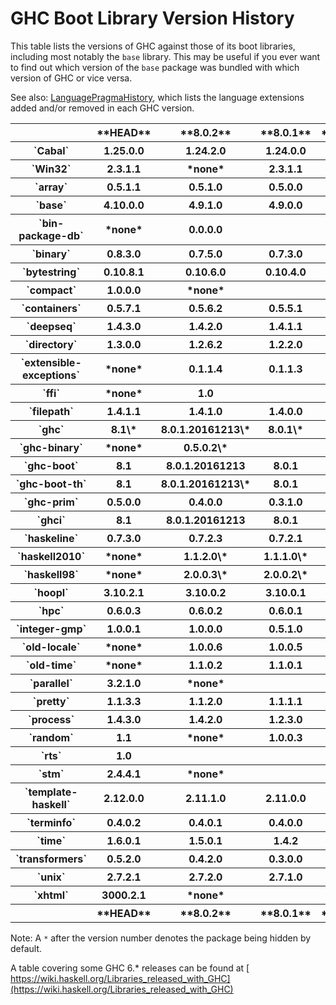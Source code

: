 # GHC Boot Library Version History


This table lists the versions of GHC against those of its boot libraries, including most notably the `base` library.  This may be useful if you ever want to find out which version of the `base` package was bundled with which version of GHC or vice versa.


See also: [LanguagePragmaHistory](language-pragma-history), which lists the language extensions added and/or removed in each GHC version.

<table><tr><th></th>
<th>**HEAD**</th>
<th>**8.0.2**</th>
<th>**8.0.1**</th>
<th>**7.10.3**</th>
<th>**7.10.2**</th>
<th>**7.10.1**</th>
<th>**7.8.4**</th>
<th>**7.8.3**</th>
<th>**7.8.2**</th>
<th>**7.8.1**</th>
<th>**7.6.3**</th>
<th>**7.6.2**</th>
<th>**7.6.1**</th>
<th>**7.4.2**</th>
<th>**7.4.1**</th>
<th>**7.2.2**</th>
<th>**7.2.1**</th>
<th>**7.0.4**</th>
<th>**7.0.3**</th>
<th>**7.0.2**</th>
<th>**7.0.1**</th></tr>
<tr><th>`Cabal`</th>
<th>  1.25.0.0  </th>
<th>  1.24.2.0  </th>
<th>  1.24.0.0  </th>
<th>  1.22.5.0  </th>
<th>  1.22.4.0  </th>
<th>  1.22.2.0  </th>
<th>  1.18.1.5  </th>
<th>  1.18.1.3  </th>
<th>  1.16.0  </th>
<th>  1.14.0  </th>
<th>  1.12.0  </th>
<th>  1.10.2.0  </th>
<th>  1.10.1.0  </th>
<th>  1.10.0.0  
</th>
<th></th>
<th></th>
<th></th>
<th></th>
<th></th>
<th></th>
<th></th></tr>
<tr><th>`Win32`</th>
<th>  2.3.1.1  </th>
<th>*none*</th>
<th>  2.3.1.1  </th>
<th>  2.3.1.0  </th>
<th>  2.3.0.2  </th>
<th>  2.3.0.0  </th>
<th>  2.2.2.0  </th>
<th>  2.2.1.0  </th>
<th>  2.2.0.2  
</th>
<th></th>
<th></th>
<th></th>
<th></th>
<th></th>
<th></th>
<th></th>
<th></th>
<th></th>
<th></th>
<th></th>
<th></th></tr>
<tr><th>`array`</th>
<th>  0.5.1.1  </th>
<th>  0.5.1.0  </th>
<th>  0.5.0.0  </th>
<th>  0.4.0.1  </th>
<th>  0.4.0.0  </th>
<th>  0.3.0.3  </th>
<th>  0.3.0.2  
</th>
<th></th>
<th></th>
<th></th>
<th></th>
<th></th>
<th></th>
<th></th>
<th></th>
<th></th>
<th></th>
<th></th>
<th></th>
<th></th>
<th></th></tr>
<tr><th>`base`</th>
<th>  4.10.0.0  </th>
<th>  4.9.1.0  </th>
<th>  4.9.0.0  </th>
<th>  4.8.2.0  </th>
<th>  4.8.1.0  </th>
<th>  4.8.0.0  </th>
<th>  4.7.0.2  </th>
<th>  4.7.0.1  </th>
<th>  4.7.0.0  </th>
<th>  4.6.0.1  </th>
<th>  4.6.0.0  </th>
<th>  4.5.1.0  </th>
<th>  4.5.0.0  </th>
<th>  4.4.1.0  </th>
<th>  4.4.0.0  </th>
<th>  4.3.1.0  </th>
<th>  4.3.0.0  
</th>
<th></th>
<th></th>
<th></th>
<th></th></tr>
<tr><th>`bin-package-db`</th>
<th>*none*</th>
<th>  0.0.0.0  
</th>
<th></th>
<th></th>
<th></th>
<th></th>
<th></th>
<th></th>
<th></th>
<th></th>
<th></th>
<th></th>
<th></th>
<th></th>
<th></th>
<th></th>
<th></th>
<th></th>
<th></th>
<th></th>
<th></th></tr>
<tr><th>`binary`</th>
<th>  0.8.3.0  </th>
<th>  0.7.5.0  </th>
<th>  0.7.3.0  </th>
<th>  0.7.1.0  </th>
<th>  0.5.1.1  </th>
<th>  0.5.1.0  </th>
<th>  0.5.0.2\*  </th>
<th>*none*</th>
<th></th>
<th></th>
<th></th>
<th></th>
<th></th>
<th></th>
<th></th>
<th></th>
<th></th>
<th></th>
<th></th>
<th></th>
<th></th></tr>
<tr><th>`bytestring`</th>
<th>  0.10.8.1  </th>
<th>  0.10.6.0  </th>
<th>  0.10.4.0  </th>
<th>  0.10.0.2  </th>
<th>  0.10.0.0  </th>
<th>  0.9.2.1  </th>
<th>  0.9.2.0  </th>
<th>  0.9.1.10  </th>
<th>  0.9.1.8  
</th>
<th></th>
<th></th>
<th></th>
<th></th>
<th></th>
<th></th>
<th></th>
<th></th>
<th></th>
<th></th>
<th></th>
<th></th></tr>
<tr><th>`compact`</th>
<th>  1.0.0.0  </th>
<th>*none*</th>
<th></th>
<th></th>
<th></th>
<th></th>
<th></th>
<th></th>
<th></th>
<th></th>
<th></th>
<th></th>
<th></th>
<th></th>
<th></th>
<th></th>
<th></th>
<th></th>
<th></th>
<th></th>
<th></th></tr>
<tr><th>`containers`</th>
<th>  0.5.7.1  </th>
<th>  0.5.6.2  </th>
<th>  0.5.5.1  </th>
<th>  0.5.0.0  </th>
<th>  0.4.2.1  </th>
<th>  0.4.1.0  </th>
<th>  0.4.0.0  
</th>
<th></th>
<th></th>
<th></th>
<th></th>
<th></th>
<th></th>
<th></th>
<th></th>
<th></th>
<th></th>
<th></th>
<th></th>
<th></th>
<th></th></tr>
<tr><th>`deepseq`</th>
<th>  1.4.3.0  </th>
<th>  1.4.2.0  </th>
<th>  1.4.1.1  </th>
<th>  1.3.0.2  </th>
<th>  1.3.0.1  </th>
<th>  1.3.0.0  </th>
<th>*none*</th>
<th></th>
<th></th>
<th></th>
<th></th>
<th></th>
<th></th>
<th></th>
<th></th>
<th></th>
<th></th>
<th></th>
<th></th>
<th></th>
<th></th></tr>
<tr><th>`directory`</th>
<th>  1.3.0.0  </th>
<th>  1.2.6.2  </th>
<th>  1.2.2.0  </th>
<th>  1.2.1.0  </th>
<th>  1.2.0.1  </th>
<th>  1.2.0.0  </th>
<th>  1.1.0.2  </th>
<th>  1.1.0.1  </th>
<th>  1.1.0.0  
</th>
<th></th>
<th></th>
<th></th>
<th></th>
<th></th>
<th></th>
<th></th>
<th></th>
<th></th>
<th></th>
<th></th>
<th></th></tr>
<tr><th>`extensible-exceptions`</th>
<th>*none*</th>
<th>  0.1.1.4  </th>
<th>  0.1.1.3  </th>
<th>  0.1.1.2  
</th>
<th></th>
<th></th>
<th></th>
<th></th>
<th></th>
<th></th>
<th></th>
<th></th>
<th></th>
<th></th>
<th></th>
<th></th>
<th></th>
<th></th>
<th></th>
<th></th>
<th></th></tr>
<tr><th>`ffi`</th>
<th>*none*</th>
<th>  1.0  
</th>
<th></th>
<th></th>
<th></th>
<th></th>
<th></th>
<th></th>
<th></th>
<th></th>
<th></th>
<th></th>
<th></th>
<th></th>
<th></th>
<th></th>
<th></th>
<th></th>
<th></th>
<th></th>
<th></th></tr>
<tr><th>`filepath`</th>
<th>  1.4.1.1  </th>
<th>  1.4.1.0  </th>
<th>  1.4.0.0  </th>
<th>  1.3.0.2  </th>
<th>  1.3.0.1  </th>
<th>  1.3.0.0  </th>
<th>  1.2.0.1  </th>
<th>  1.2.0.0  
</th>
<th></th>
<th></th>
<th></th>
<th></th>
<th></th>
<th></th>
<th></th>
<th></th>
<th></th>
<th></th>
<th></th>
<th></th>
<th></th></tr>
<tr><th>`ghc`</th>
<th>  8.1\*  </th>
<th>  8.0.1.20161213\*  </th>
<th>  8.0.1\*  </th>
<th>  7.10.3\*  </th>
<th>  7.10.2\*  </th>
<th>  7.10.1\*  </th>
<th>  7.8.4\*  </th>
<th>  7.8.3\*  </th>
<th>  7.8.2\*  </th>
<th>  7.8.1\*  </th>
<th>  7.6.3\*  </th>
<th>  7.6.2\*  </th>
<th>  7.6.1\*  </th>
<th>  7.4.2\*  </th>
<th>  7.4.1\*  </th>
<th>  7.2.2\*  </th>
<th>  7.2.1\*  </th>
<th>  7.0.4\*  </th>
<th>  7.0.3\*  </th>
<th>  7.0.2\*  </th>
<th>  7.0.1\*  
</th></tr>
<tr><th>`ghc-binary`</th>
<th>*none*</th>
<th>  0.5.0.2\*  
</th>
<th></th>
<th></th>
<th></th>
<th></th>
<th></th>
<th></th>
<th></th>
<th></th>
<th></th>
<th></th>
<th></th>
<th></th>
<th></th>
<th></th>
<th></th>
<th></th>
<th></th>
<th></th>
<th></th></tr>
<tr><th>`ghc-boot`</th>
<th>  8.1  </th>
<th>  8.0.1.20161213  </th>
<th>  8.0.1  </th>
<th>*none*</th>
<th></th>
<th></th>
<th></th>
<th></th>
<th></th>
<th></th>
<th></th>
<th></th>
<th></th>
<th></th>
<th></th>
<th></th>
<th></th>
<th></th>
<th></th>
<th></th>
<th></th></tr>
<tr><th>`ghc-boot-th`</th>
<th>  8.1  </th>
<th>  8.0.1.20161213\*  </th>
<th>  8.0.1  </th>
<th>*none*</th>
<th></th>
<th></th>
<th></th>
<th></th>
<th></th>
<th></th>
<th></th>
<th></th>
<th></th>
<th></th>
<th></th>
<th></th>
<th></th>
<th></th>
<th></th>
<th></th>
<th></th></tr>
<tr><th>`ghc-prim`</th>
<th>  0.5.0.0  </th>
<th>  0.4.0.0  </th>
<th>  0.3.1.0  </th>
<th>  0.3.0.0  </th>
<th>  0.2.0.0  
</th>
<th></th>
<th></th>
<th></th>
<th></th>
<th></th>
<th></th>
<th></th>
<th></th>
<th></th>
<th></th>
<th></th>
<th></th>
<th></th>
<th></th>
<th></th>
<th></th></tr>
<tr><th>`ghci`</th>
<th>  8.1  </th>
<th>  8.0.1.20161213  </th>
<th>  8.0.1  </th>
<th>*none*</th>
<th></th>
<th></th>
<th></th>
<th></th>
<th></th>
<th></th>
<th></th>
<th></th>
<th></th>
<th></th>
<th></th>
<th></th>
<th></th>
<th></th>
<th></th>
<th></th>
<th></th></tr>
<tr><th>`haskeline`</th>
<th>  0.7.3.0  </th>
<th>  0.7.2.3  </th>
<th>  0.7.2.1  </th>
<th>  0.7.1.2  </th>
<th>*none*</th>
<th></th>
<th></th>
<th></th>
<th></th>
<th></th>
<th></th>
<th></th>
<th></th>
<th></th>
<th></th>
<th></th>
<th></th>
<th></th>
<th></th>
<th></th>
<th></th></tr>
<tr><th>`haskell2010`</th>
<th>*none*</th>
<th>  1.1.2.0\*  </th>
<th>  1.1.1.0\*  </th>
<th>  1.1.0.1\*  </th>
<th>  1.1.0.0\*  </th>
<th>  1.0.0.0\*  
</th>
<th></th>
<th></th>
<th></th>
<th></th>
<th></th>
<th></th>
<th></th>
<th></th>
<th></th>
<th></th>
<th></th>
<th></th>
<th></th>
<th></th>
<th></th></tr>
<tr><th>`haskell98`</th>
<th>*none*</th>
<th>  2.0.0.3\*  </th>
<th>  2.0.0.2\*  </th>
<th>  2.0.0.1\*  </th>
<th>  2.0.0.0\*  </th>
<th>  1.1.0.1  </th>
<th>  1.1.0.0  
</th>
<th></th>
<th></th>
<th></th>
<th></th>
<th></th>
<th></th>
<th></th>
<th></th>
<th></th>
<th></th>
<th></th>
<th></th>
<th></th>
<th></th></tr>
<tr><th>`hoopl`</th>
<th>  3.10.2.1  </th>
<th>  3.10.0.2  </th>
<th>  3.10.0.1  </th>
<th>  3.9.0.0  </th>
<th>  3.8.7.3  </th>
<th>  3.8.7.1  </th>
<th>*none*</th>
<th></th>
<th></th>
<th></th>
<th></th>
<th></th>
<th></th>
<th></th>
<th></th>
<th></th>
<th></th>
<th></th>
<th></th>
<th></th>
<th></th></tr>
<tr><th>`hpc`</th>
<th>  0.6.0.3  </th>
<th>  0.6.0.2  </th>
<th>  0.6.0.1  </th>
<th>  0.6.0.0  </th>
<th>  0.5.1.1  </th>
<th>  0.5.1.0  </th>
<th>  0.5.0.6  
</th>
<th></th>
<th></th>
<th></th>
<th></th>
<th></th>
<th></th>
<th></th>
<th></th>
<th></th>
<th></th>
<th></th>
<th></th>
<th></th>
<th></th></tr>
<tr><th>`integer-gmp`</th>
<th>  1.0.0.1  </th>
<th>  1.0.0.0  </th>
<th>  0.5.1.0  </th>
<th>  0.5.0.0  </th>
<th>  0.4.0.0  </th>
<th>  0.3.0.0  </th>
<th>  0.2.0.3  </th>
<th>  0.2.0.2  
</th>
<th></th>
<th></th>
<th></th>
<th></th>
<th></th>
<th></th>
<th></th>
<th></th>
<th></th>
<th></th>
<th></th>
<th></th>
<th></th></tr>
<tr><th>`old-locale`</th>
<th>*none*</th>
<th>  1.0.0.6  </th>
<th>  1.0.0.5  </th>
<th>  1.0.0.4  </th>
<th>  1.0.0.3  </th>
<th>  1.0.0.2  
</th>
<th></th>
<th></th>
<th></th>
<th></th>
<th></th>
<th></th>
<th></th>
<th></th>
<th></th>
<th></th>
<th></th>
<th></th>
<th></th>
<th></th>
<th></th></tr>
<tr><th>`old-time`</th>
<th>*none*</th>
<th>  1.1.0.2  </th>
<th>  1.1.0.1  </th>
<th>  1.1.0.0  </th>
<th>  1.0.0.7  </th>
<th>  1.0.0.6  
</th>
<th></th>
<th></th>
<th></th>
<th></th>
<th></th>
<th></th>
<th></th>
<th></th>
<th></th>
<th></th>
<th></th>
<th></th>
<th></th>
<th></th>
<th></th></tr>
<tr><th>`parallel`</th>
<th>  3.2.1.0  </th>
<th>*none*</th>
<th></th>
<th></th>
<th></th>
<th></th>
<th></th>
<th></th>
<th></th>
<th></th>
<th></th>
<th></th>
<th></th>
<th></th>
<th></th>
<th></th>
<th></th>
<th></th>
<th></th>
<th></th>
<th></th></tr>
<tr><th>`pretty`</th>
<th>  1.1.3.3  </th>
<th>  1.1.2.0  </th>
<th>  1.1.1.1  </th>
<th>  1.1.1.0  </th>
<th>  1.1.0.0  </th>
<th>  1.0.1.2  
</th>
<th></th>
<th></th>
<th></th>
<th></th>
<th></th>
<th></th>
<th></th>
<th></th>
<th></th>
<th></th>
<th></th>
<th></th>
<th></th>
<th></th>
<th></th></tr>
<tr><th>`process`</th>
<th>  1.4.3.0  </th>
<th>  1.4.2.0  </th>
<th>  1.2.3.0  </th>
<th>  1.2.0.0  </th>
<th>  1.1.0.2  </th>
<th>  1.1.0.1  </th>
<th>  1.1.0.0  </th>
<th>  1.0.1.5  </th>
<th>  1.0.1.4  
</th>
<th></th>
<th></th>
<th></th>
<th></th>
<th></th>
<th></th>
<th></th>
<th></th>
<th></th>
<th></th>
<th></th>
<th></th></tr>
<tr><th>`random`</th>
<th>  1.1  </th>
<th>*none*</th>
<th>  1.0.0.3  
</th>
<th></th>
<th></th>
<th></th>
<th></th>
<th></th>
<th></th>
<th></th>
<th></th>
<th></th>
<th></th>
<th></th>
<th></th>
<th></th>
<th></th>
<th></th>
<th></th>
<th></th>
<th></th></tr>
<tr><th>`rts`</th>
<th>  1.0  
</th>
<th></th>
<th></th>
<th></th>
<th></th>
<th></th>
<th></th>
<th></th>
<th></th>
<th></th>
<th></th>
<th></th>
<th></th>
<th></th>
<th></th>
<th></th>
<th></th>
<th></th>
<th></th>
<th></th>
<th></th></tr>
<tr><th>`stm`</th>
<th>  2.4.4.1  </th>
<th>*none*</th>
<th></th>
<th></th>
<th></th>
<th></th>
<th></th>
<th></th>
<th></th>
<th></th>
<th></th>
<th></th>
<th></th>
<th></th>
<th></th>
<th></th>
<th></th>
<th></th>
<th></th>
<th></th>
<th></th></tr>
<tr><th>`template-haskell`</th>
<th>  2.12.0.0  </th>
<th>  2.11.1.0  </th>
<th>  2.11.0.0  </th>
<th>  2.10.0.0  </th>
<th>  2.9.0.0  </th>
<th>  2.8.0.0  </th>
<th>  2.7.0.0  </th>
<th>  2.6.0.0  </th>
<th>  2.5.0.0  
</th>
<th></th>
<th></th>
<th></th>
<th></th>
<th></th>
<th></th>
<th></th>
<th></th>
<th></th>
<th></th>
<th></th>
<th></th></tr>
<tr><th>`terminfo`</th>
<th>  0.4.0.2  </th>
<th>  0.4.0.1  </th>
<th>  0.4.0.0  </th>
<th>*none*</th>
<th></th>
<th></th>
<th></th>
<th></th>
<th></th>
<th></th>
<th></th>
<th></th>
<th></th>
<th></th>
<th></th>
<th></th>
<th></th>
<th></th>
<th></th>
<th></th>
<th></th></tr>
<tr><th>`time`</th>
<th>  1.6.0.1  </th>
<th>  1.5.0.1  </th>
<th>  1.4.2  </th>
<th>  1.4.0.1  </th>
<th>  1.4  </th>
<th>  1.2.0.5  </th>
<th>  1.2.0.3  
</th>
<th></th>
<th></th>
<th></th>
<th></th>
<th></th>
<th></th>
<th></th>
<th></th>
<th></th>
<th></th>
<th></th>
<th></th>
<th></th>
<th></th></tr>
<tr><th>`transformers`</th>
<th>  0.5.2.0  </th>
<th>  0.4.2.0  </th>
<th>  0.3.0.0  </th>
<th>*none*</th>
<th></th>
<th></th>
<th></th>
<th></th>
<th></th>
<th></th>
<th></th>
<th></th>
<th></th>
<th></th>
<th></th>
<th></th>
<th></th>
<th></th>
<th></th>
<th></th>
<th></th></tr>
<tr><th>`unix`</th>
<th>  2.7.2.1  </th>
<th>  2.7.2.0  </th>
<th>  2.7.1.0  </th>
<th>  2.7.0.1  </th>
<th>  2.6.0.1  </th>
<th>  2.6.0.0  </th>
<th>  2.5.1.1  </th>
<th>  2.5.1.0  </th>
<th>  2.5.0.0  </th>
<th>  2.4.2.0  </th>
<th>  2.4.1.0  
</th>
<th></th>
<th></th>
<th></th>
<th></th>
<th></th>
<th></th>
<th></th>
<th></th>
<th></th>
<th></th></tr>
<tr><th>`xhtml`</th>
<th>  3000.2.1  </th>
<th>*none*</th>
<th></th>
<th></th>
<th></th>
<th></th>
<th></th>
<th></th>
<th></th>
<th></th>
<th></th>
<th></th>
<th></th>
<th></th>
<th></th>
<th></th>
<th></th>
<th></th>
<th></th>
<th></th>
<th></th></tr>
<tr><th></th>
<th>**HEAD**</th>
<th>**8.0.2**</th>
<th>**8.0.1**</th>
<th>**7.10.3**</th>
<th>**7.10.2**</th>
<th>**7.10.1**</th>
<th>**7.8.4**</th>
<th>**7.8.3**</th>
<th>**7.8.2**</th>
<th>**7.8.1**</th>
<th>**7.6.3**</th>
<th>**7.6.2**</th>
<th>**7.6.1**</th>
<th>**7.4.2**</th>
<th>**7.4.1**</th>
<th>**7.2.2**</th>
<th>**7.2.1**</th>
<th>**7.0.4**</th>
<th>**7.0.3**</th>
<th>**7.0.2**</th>
<th>**7.0.1**</th></tr></table>


Note: A `*` after the version number denotes the package being hidden by default.


A table covering some GHC 6.\* releases can be found at [ https://wiki.haskell.org/Libraries_released_with_GHC](https://wiki.haskell.org/Libraries_released_with_GHC)